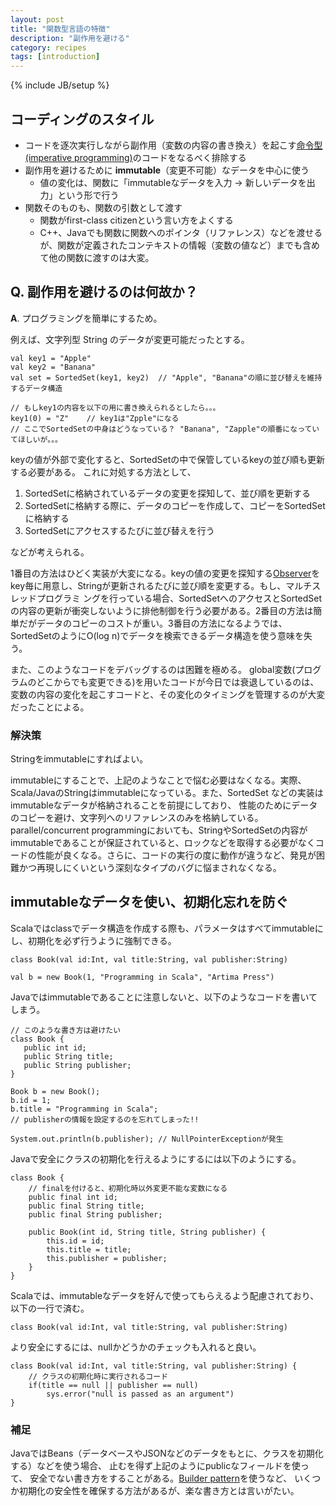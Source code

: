 ```yaml
---
layout: post
title: "関数型言語の特徴"
description: "副作用を避ける"
category: recipes
tags: [introduction]
---
```

{% include JB/setup %}

## コーディングのスタイル
* コードを逐次実行しながら副作用（変数の内容の書き換え）を起こす[命令型 (imperative programming)](http://en.wikipedia.org/wiki/Imperative_programming)のコードをなるべく排除する
* 副作用を避けるために **immutable**（変更不可能）なデータを中心に使う
  * 値の変化は、関数に「immutableなデータを入力 -> 新しいデータを出力」という形で行う
* 関数そのものも、関数の引数として渡す
  * 関数がfirst-class citizenという言い方をよくする
  * C++、Javaでも関数に関数へのポインタ（リファレンス）などを渡せるが、関数が定義されたコンテキストの情報（変数の値など）までも含めて他の関数に渡すのは大変。

## **Q**. 副作用を避けるのは何故か？ 

**A**. プログラミングを簡単にするため。

例えば、文字列型 String のデータが変更可能だったとする。

    val key1 = "Apple"
    val key2 = "Banana"
    val set = SortedSet(key1, key2)  // "Apple", "Banana"の順に並び替えを維持するデータ構造
    
    // もしkey1の内容を以下の用に書き換えられるとしたら。。。
    key1(0) = "Z"    // key1は"Zpple"になる
    // ここでSortedSetの中身はどうなっている？ "Banana", "Zapple"の順番になっていてほしいが。。。


keyの値が外部で変化すると、SortedSetの中で保管しているkeyの並び順も更新する必要がある。
これに対処する方法として、

 1. SortedSetに格納されているデータの変更を探知して、並び順を更新する
 1. SortedSetに格納する際に、データのコピーを作成して、コピーをSortedSetに格納する
 1. SortedSetにアクセスするたびに並び替えを行う

などが考えられる。

1番目の方法はひどく実装が大変になる。keyの値の変更を探知する[Observer](http://en.wikipedia.org/wiki/Observer_pattern)をkey毎に用意し、Stringが更新されるたびに並び順を変更する。もし、マルチスレッドプログラミ
ングを行っている場合、SortedSetへのアクセスとSortedSetの内容の更新が衝突しないように排他制御を行う必要がある。2番目の方法は簡単だがデータのコピーのコストが重い。3番目の方法になるようでは、SortedSetのようにO(log n)でデータを検索できるデータ構造を使う意味を失う。

また、このようなコードをデバッグするのは困難を極める。
global変数(プログラムのどこからでも変更できる)を用いたコードが今日では衰退しているのは、
変数の内容の変化を起こすコードと、その変化のタイミングを管理するのが大変だったことによる。

### 解決策

Stringをimmutableにすればよい。

immutableにすることで、上記のようなことで悩む必要はなくなる。実際、
Scala/JavaのStringはimmutableになっている。また、SortedSet などの実装はimmutableなデータが格納されることを前提にしており、
性能のためにデータのコピーを避け、文字列へのリファレンスのみを格納している。
parallel/concurrent programmingにおいても、StringやSortedSetの内容がimmutableであることが保証されていると、ロックなどを取得する必要がなくコードの性能が良くなる。さらに、コードの実行の度に動作が違うなど、発見が困難かつ再現しにくいという深刻なタイプのバグに悩まされなくなる。

## immutableなデータを使い、初期化忘れを防ぐ

Scalaではclassでデータ構造を作成する際も、パラメータはすべてimmutableにし、初期化を必ず行うように強制できる。

    class Book(val id:Int, val title:String, val publisher:String) 
	
	val b = new Book(1, "Programming in Scala", "Artima Press")


Javaではimmutableであることに注意しないと、以下のようなコードを書いてしまう。

	// このような書き方は避けたい
	class Book {
	   public int id;
	   public String title;
	   public String publisher;
	}
	
	Book b = new Book();
	b.id = 1;
	b.title = "Programming in Scala";
	// publisherの情報を設定するのを忘れてしまった!!

	System.out.println(b.publisher); // NullPointerExceptionが発生

Javaで安全にクラスの初期化を行えるようにするには以下のようにする。

	class Book {
		// finalを付けると、初期化時以外変更不能な変数になる
		public final int id;
		public final String title;
		public final String publisher;
		
		public Book(int id, String title, String publisher) {
			this.id = id;
			this.title = title;
			this.publisher = publisher;
		}
	}

Scalaでは、immutableなデータを好んで使ってもらえるよう配慮されており、以下の一行で済む。

	class Book(val id:Int, val title:String, val publisher:String) 

より安全にするには、nullかどうかのチェックも入れると良い。

	class Book(val id:Int, val title:String, val publisher:String) {
		// クラスの初期化時に実行されるコード
		if(title == null || publisher == null)
			sys.error("null is passed as an argument")
	}

### 補足

JavaではBeans（データベースやJSONなどのデータをもとに、クラスを初期化する）などを使う場合、
止むを得ず上記のようにpublicなフィールドを使って、
安全でない書き方をすることがある。[Builder pattern](http://en.wikipedia.org/wiki/Builder_pattern)を使うなど、
いくつか初期化の安全性を確保する方法があるが、楽な書き方とは言いがたい。
	


 
 


